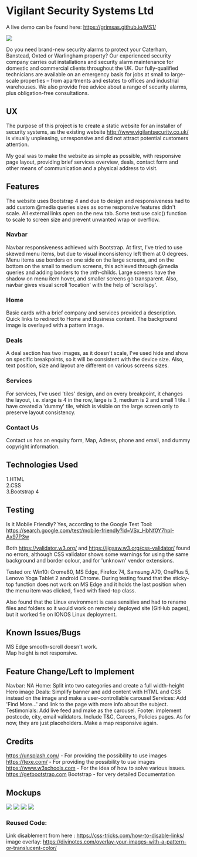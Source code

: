 # Vigilant Security Systems Ltd

A live demo can be found here: https://grimsas.github.io/MS1/

![](readme/main.png)

Do you need brand-new security alarms to protect your Caterham, Banstead, Oxted or Warlingham property? Our experienced security company carries out installations and security alarm maintenance for domestic and commercial clients throughout the UK. Our fully-qualified technicians are available on an emergency basis for jobs at small to large-scale properties – from apartments and estates to offices and industrial warehouses. We also provide free advice about a range of security alarms, plus obligation-free consultations.

## UX
The purpose of this project is to create a static website for an installer of security systems, as the existing website http://www.vigilantsecurity.co.uk/ is visually unpleasing, unresponsive and did not attract potential customers attention.

My goal was to make the website as simple as possible, with responsive page layout, providing brief services overview, deals, contact form and other means of communication and a physical address to visit.

## Features

The website uses Bootstrap 4 and due to design and responsiveness had to add custom @media queries sizes as some responsive features didn't scale. All external links open on the new tab. Some text use calc() function to scale to screen size and prevent unwanted wrap or overflow.

### Navbar

Navbar responsiveness achieved with Bootstrap. At first, I've tried to use skewed menu items, but due to visual inconsistency left them at 0 degrees. Menu items use borders on one side on the large screens, and on the bottom on the small to medium screens, this achieved through @media queries and adding borders to the :nth-childs. Large screens have the shadow on menu item hover, and smaller screens go transparent. Also, navbar gives visual scroll 'location' with the help of 'scrollspy'.

### Home

Basic cards with a brief company and services provided a description. Quick links to redirect to Home and Business content. The background image is overlayed with a pattern image.

### Deals

A deal section has two images, as it doesn't scale, I've used hide and show on specific breakpoints, so it will be consistent with the device size. Also, text position, size and layout are different on various screens sizes.

### Services

For services, I've used 'tiles' design, and on every breakpoint, it changes the layout, i.e. xlarge is 4 in the row, large is 3,  medium is 2 and small 1 tile. I have created a 'dummy' tile, which is visible on the large screen only to preserve layout consistency.

### Contact Us

Contact us has an enquiry form, Map, Adress, phone and email, and dummy copyright information. 

## Technologies Used

1.HTML  
2.CSS   
3.Bootstrap 4   

## Testing

Is it Mobile Friendly? Yes, according to the Google Test Tool: https://search.google.com/test/mobile-friendly?id=VSx_HbNf0Y7hpI-Ax97P3w

Both https://validator.w3.org/ and https://jigsaw.w3.org/css-validator/ found no errors, although CSS validator shows some warnings for using the same background and border colour, and for 'unknown' vendor extensions.

Tested on: Win10: Crome80, MS Edge, Firefox 74, Samsung A70, OnePlus 5, Lenovo Yoga Tablet 2 android Chrome. During testing found that the sticky-top function does not work on MS Edge and it holds the last position when the menu item was clicked, fixed with fixed-top class.

Also found that the Linux environment is case sensitive and had to rename files and folders so it would work on remotely deployed site (GitHub pages), but it worked fie on IONOS Linux deployment.

## Known Issues/Bugs

MS Edge smooth-scroll doesn't work.   
Map height is not responsive. 

## Feature Change/Left to Implement

Navbar: NA
Home: Split into two categories and create a full width-height Hero image
Deals: Simplify banner and add content with HTML and CSS instead on the image and make a user-controllable carousel
Services: Add 'Find More...' and link to the page with more info about the subject.
Testimonials: Add live feed and make as the carousel.
Footer: implement postcode, city, email validators. Include T&C, Careers, Policies pages. As for now, they are just placeholders. Make a map responsive again. 

## Credits

https://unsplash.com/ - For providing the possibility to use images    
https://texe.com/ - For providing the possibility to use images     
https://www.w3schools.com - For the idea of how to solve various issues.
https://getbootstrap.com Bootstrap - for very detailed Documentation     

## Mockups

![](readme/mockup/xlg.jpg)
![](readme/mockup/lg.jpg)
![](readme/mockup/md.jpg)
![](readme/mockup/sm.jpg)



### Reused Code: 
Link disablement from here : https://css-tricks.com/how-to-disable-links/   
image overlay: https://divinotes.com/overlay-your-images-with-a-pattern-or-translucent-color/
